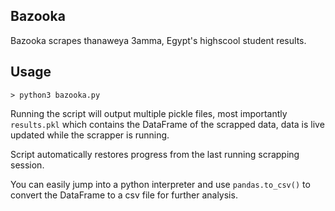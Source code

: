 ## Bazooka
Bazooka scrapes thanaweya 3amma, Egypt's highscool student results.

## Usage
```
> python3 bazooka.py
```

Running the script will output multiple pickle files, most importantly `results.pkl` which contains the DataFrame of the scrapped data, data is live updated while the scrapper is running.

Script automatically restores progress from the last running scrapping session.

You can easily jump into a python interpreter and use `pandas.to_csv()` to convert the DataFrame to a csv file for further analysis.
